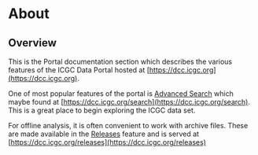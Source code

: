 # About

## Overview

This is the Portal documentation section which describes the various features of the ICGC Data Portal hosted at [https://dcc.icgc.org](https://dcc.icgc.org).

One of most popular features of the portal is [Advanced Search](/search) which maybe found at [https://dcc.icgc.org/search](https://dcc.icgc.org/search). This is a great place to begin exploring the ICGC data set.

For offline analysis, it is often convenient to work with archive files. These are made available in the [Releases](/releases) feature and is served at [https://dcc.icgc.org/releases](https://dcc.icgc.org/releases)

